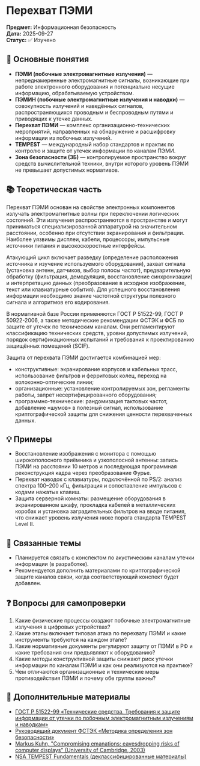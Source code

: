 # Перехват ПЭМИ

**Предмет:** Информационная безопасность  
**Дата:** 2025-09-27  
**Статус:** ✅ Изучено    

## 🎯 Основные понятия
- **ПЭМИ (побочные электромагнитные излучения)** — непреднамеренные электромагнитные сигналы, возникающие при работе электронного оборудования и потенциально несущие информацию, обрабатываемую устройством.
- **ПЭМИН (побочные электромагнитные излучения и наводки)** — совокупность излучений и наведённых сигналов, распространяющихся проводным и беспроводным путями и приводящих к утечке данных.
- **Перехват ПЭМИ** — комплекс организационно-технических мероприятий, направленных на обнаружение и расшифровку информации из побочных излучений.
- **TEMPEST** — международный набор стандартов и практик по контролю и защите от утечек информации по каналам ПЭМИ.
- **Зона безопасности (ЗБ)** — контролируемое пространство вокруг средств вычислительной техники, внутри которого уровень ПЭМИ не превышает допустимых нормативов.

## 📚 Теоретическая часть
Перехват ПЭМИ основан на свойстве электронных компонентов излучать электромагнитные волны при переключении логических состояний. Эти излучения распространяются в пространстве и могут приниматься специализированной аппаратурой на значительном расстоянии, особенно при отсутствии экранирования и фильтрации. Наиболее уязвимы дисплеи, кабели, процессоры, импульсные источники питания и высокоскоростные интерфейсы.

Атакующий цикл включает разведку (определение расположения источника и изучение используемого оборудования), захват сигнала (установка антенн, датчиков, выбор полосы частот), предварительную обработку (фильтрация, демодуляция, восстановление синхронизации) и интерпретацию данных (преобразование в исходное изображение, текст или клавиатурные события). Для успешного восстановления информации необходимо знание частотной структуры полезного сигнала и алгоритмов его кодирования.

В нормативной базе России применяются ГОСТ Р 51522-99, ГОСТ Р 50922-2006, а также методические рекомендации ФСТЭК и ФСБ по защите от утечек по техническим каналам. Они регламентируют классификацию технических средств, уровни допустимых излучений, порядок сертификационных испытаний и требования к проектированию защищённых помещений (SCIF).

Защита от перехвата ПЭМИ достигается комбинацией мер:
- конструктивные: экранирование корпусов и кабельных трасс, использование фильтров и ферритовых колец, переход на волоконно-оптические линии;
- организационные: установление контролируемых зон, регламенты работы, запрет несертифицированного оборудования;
- программно-технические: рандомизация тактовых частот, добавление «шумов» в полезный сигнал, использование криптографической защиты для снижения ценности перехваченных данных.

## 💡 Примеры
- Восстановление изображения с монитора с помощью широкополосного приёмника и узкополосной антенны: запись ПЭМИ на расстоянии 10 метров и последующая программная реконструкция кадра через преобразование Фурье.
- Перехват наводок с клавиатуры, подключённой по PS/2: анализ спектра 100–200 кГц, фильтрация и сопоставление импульсов с кодами нажатых клавиш.
- Защита серверной комнаты: размещение оборудования в экранированном шкафу, прокладка кабелей в металлических коробах и установка заградительных фильтров на вводе питания, что снижает уровень излучения ниже порога стандарта TEMPEST Level II.

## 🔗 Связанные темы
- Планируется связать с конспектом по акустическим каналам утечки информации (в разработке).
- Рекомендуется дополнить материалами по криптографической защите каналов связи, когда соответствующий конспект будет добавлен.

## ❓ Вопросы для самопроверки
1. Какие физические процессы создают побочные электромагнитные излучения в цифровых устройствах?
2. Какие этапы включает типовая атака по перехвату ПЭМИ и какие инструменты требуются на каждом этапе?
3. Какие нормативные документы регулируют защиту от ПЭМИ в РФ и какие требования они предъявляют к оборудованию?
4. Какие методы конструктивной защиты снижают риск утечки информации по каналам ПЭМИ и как они реализуются на практике?
5. Чем отличаются организационные и технические меры противодействия ПЭМИ и почему обе группы важны?

## 📖 Дополнительные материалы
- [ГОСТ Р 51522-99 «Технические средства. Требования к защите информации от утечки по побочным электромагнитным излучениям и наводкам»](https://docs.cntd.ru/document/1200024725)
- [Руководящий документ ФСТЭК «Методика определения зон безопасности»](https://fstec.ru)
- [Markus Kuhn, "Compromising emanations: eavesdropping risks of computer displays" (University of Cambridge, 2003)](https://www.cl.cam.ac.uk/~mgk25/emsec/)
- [NSA TEMPEST Fundamentals (деклассифицированные материалы)](https://cryptome.org/nsa-tempest.htm)
